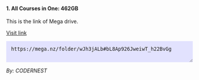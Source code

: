 #### 1. All Courses in One: 462GB
This is the link of Mega drive.
<style>
   textarea{
        -moz-appearance: none;
        -webkit-appearance: none;
        -ms-appearance: none;
        appearance: none;
        background: rgba(212, 212, 255, 0.65);
        border: none;
        border-radius: 0;
        color: inherit;
        display: block;
        outline: 0;
        padding: 1em;
        text-decoration: none;
        width: 100%
    }
</style>

[Visit link](https://mega.nz/folder/wJh3jALb#bL8Ap926JweiwT_h22BvGg)
<textarea>
https://mega.nz/folder/wJh3jALb#bL8Ap926JweiwT_h22BvGg

</textarea>

*By: CODERNEST*
